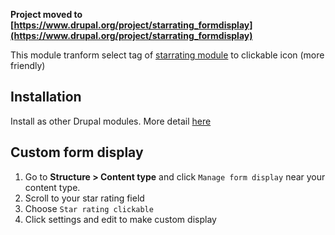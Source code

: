 __Project moved to [https://www.drupal.org/project/starrating_formdisplay](https://www.drupal.org/project/starrating_formdisplay)__

This module tranform select tag of [starrating module](https://www.drupal.org/project/starrating) to clickable icon (more friendly)

## Installation

Install as other Drupal modules. More detail [here](https://www.drupal.org/docs/8/extending-drupal-8/installing-drupal-8-modules)

## Custom form display

1. Go to __Structure > Content type__ and click `Manage form display` near your content type.
2. Scroll to your star rating field
3. Choose `Star rating clickable`
4. Click settings and edit to make custom display
